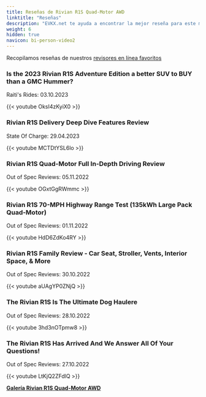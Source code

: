 ```yaml
---
title: Reseñas de Rivian R1S Quad-Motor AWD
linktitle: "Reseñas"
description: "EVKX.net te ayuda a encontrar la mejor reseña para este modelo."
weight: 6
hidden: true
navicon: bi-person-video2
---
```

Recopilamos reseñas de nuestros [revisores en línea favoritos](../../../../../guides/evreviewers/)

<div class="container text-center shadow p-2 pe-4 mb-5 bg-body-tertiary rounded border">
<h3>Is the 2023 Rivian R1S Adventure Edition a better SUV to BUY than a GMC Hummer?</h3>
<p>Raiti's Rides: 03.10.2023</p>

{{< youtube OksI4zKyiX0 >}}

</div>
<div class="container text-center shadow p-2 pe-4 mb-5 bg-body-tertiary rounded border">
<h3>Rivian R1S Delivery Deep Dive Features Review</h3>
<p>State Of Charge: 29.04.2023</p>

{{< youtube MCTDtYSL6lo >}}

</div>
<div class="container text-center shadow p-2 pe-4 mb-5 bg-body-tertiary rounded border">
<h3>Rivian R1S Quad-Motor Full In-Depth Driving Review</h3>
<p>Out of Spec Reviews: 05.11.2022</p>

{{< youtube OGxtGgRWmmc >}}

</div>
<div class="container text-center shadow p-2 pe-4 mb-5 bg-body-tertiary rounded border">
<h3>Rivian R1S 70-MPH Highway Range Test (135kWh Large Pack Quad-Motor)</h3>
<p>Out of Spec Reviews: 01.11.2022</p>

{{< youtube HdD6ZdKo4RY >}}

</div>
<div class="container text-center shadow p-2 pe-4 mb-5 bg-body-tertiary rounded border">
<h3>Rivian R1S Family Review - Car Seat, Stroller, Vents, Interior Space, & More</h3>
<p>Out of Spec Reviews: 30.10.2022</p>

{{< youtube aUAgYP0ZNjQ >}}

</div>
<div class="container text-center shadow p-2 pe-4 mb-5 bg-body-tertiary rounded border">
<h3>The Rivian R1S Is The Ultimate Dog Haulere</h3>
<p>Out of Spec Reviews: 28.10.2022</p>

{{< youtube 3hd3nOTpmw8 >}}

</div>
<div class="container text-center shadow p-2 pe-4 mb-5 bg-body-tertiary rounded border">
<h3>The Rivian R1S Has Arrived And We Answer All Of Your Questions!</h3>
<p>Out of Spec Reviews: 27.10.2022</p>

{{< youtube LtKjQ2ZFdlQ >}}

</div>
<div class="mt-3 mb-3">
<a href="../gallery/" class="text-decoration-none text-black">
<strong><i class="bi-arrow-left"></i>Galería  </strong>
</a>
<a href="../" class="text-decoration-none text-black float-end">
<strong>Rivian R1S Quad-Motor AWD <i class="bi-arrow-right"></i></strong>
</a>
</div>
